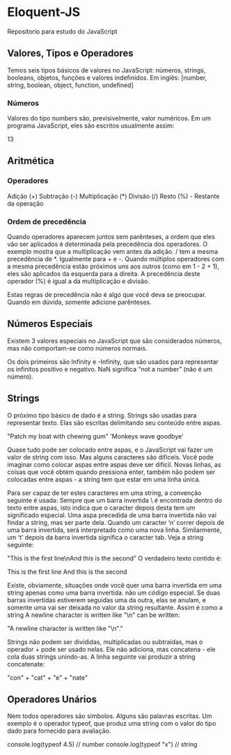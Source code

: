 # Eloquent-JS
Repositorio para estudo do JavaScript

## Valores, Tipos e Operadores
   Temos seis tipos básicos de valores no JavaScript: números, strings, booleans, objetos, funções e valores indefinidos.
   Em inglês: [number, string, boolean, object, function, undefined]

### Números
   Valores do tipo numbers são, previsivelmente, valor numéricos. Em um programa JavaScript, eles são escritos usualmente assim:

   13

## Aritmética

### Operadores

   Adição (+)
   Subtração (-)
   Multiplicação (*)
   Divisão (/)
   Resto (%) - Restante da operação

### Ordem de precedência

   Quando operadores aparecem juntos sem parênteses, a ordem que eles vão ser aplicados é determinada pela precedência dos operadores. 
   O exemplo mostra que a multiplicação vem antes da adição. / tem a mesma precedência de *. Igualmente para + e -. 
   Quando múltiplos operadores com a mesma precedência estão próximos uns aos outros (como em 1 - 2 + 1), eles são aplicados da esquerda para a direita. A precedência deste operador (%) é igual a da multiplicação e divisão.

   Estas regras de precedência não é algo que você deva se preocupar. Quando em dúvida, somente adicione parênteses.

## Números Especiais

   Existem 3 valores especiais no JavaScript que são considerados números, mas não comportam-se como números normais.

   Os dois primeiros são Infinity e -Infinity, que são usados para representar os infinitos positivo e negativo.
   NaN significa “not a number” (não é um número).

## Strings

   O próximo tipo básico de dado é a string. Strings são usadas para representar texto. 
   Elas são escritas delimitando seu conteúdo entre aspas.

   "Patch my boat with chewing gum"
   'Monkeys wave goodbye'

   Quase tudo pode ser colocado entre aspas, e o JavaScript vai fazer um valor de string com isso. Mas alguns caracteres são difíceis. 
   Você pode imaginar como colocar aspas entre aspas deve ser difícil. Novas linhas, as coisas que você obtém quando pressiona enter, também não podem ser colocadas entre aspas - a string tem que estar em uma linha única.

   Para ser capaz de ter estes caracteres em uma string, a convenção seguinte é usada: Sempre que um barra invertida \ é encontrada dentro do texto entre aspas, isto indica que o caracter depois desta tem um significado especial. 
   Uma aspa precedida de uma barra invertida não vai findar a string, mas ser parte dela. Quando um caracter ‘n’ correr depois de uma barra invertida, será interpretado como uma nova linha. Similarmente, um ‘t’ depois da barra invertida significa o caracter tab. 
   Veja a string seguinte:

   "This is the first line\nAnd this is the second"
   O verdadeiro texto contido é:

   This is the first line
   And this is the second

   Existe, obviamente, situações onde você quer uma barra invertida em uma string apenas como uma barra invertida. não um código especial. Se duas barras invertidas estiverem seguidas uma da outra, elas se anulam, e somente uma vai ser deixada no valor da string resultante. Assim é como a string A newline character is written like "\n" can be written:

   "A newline character is written like \"\\n\"."

   Strings não podem ser divididas, multiplicadas ou subtraídas, mas o operador + pode ser usado nelas. Ele não adiciona, mas concatena - ele cola duas strings unindo-as. A linha seguinte vai produzir a string concatenate:

   "con" + "cat" + "e" + "nate"

## Operadores Unários

   Nem todos operadores são símbolos. Alguns são palavras escritas. Um exemplo é o operador typeof, que produz uma string com o valor do tipo dado para fornecido para avaliação.

   console.log(typeof 4.5) // number
   console.log(typeof "x") // string

